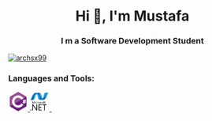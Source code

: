 <h1 align="center">Hi 👋, I'm Mustafa</h1>
<h3 align="center">I m a Software Development Student</h3>

<p align="left"> <a href="https://twitter.com/archsx99" target="blank"><img src="https://img.shields.io/twitter/follow/archsx99?logo=twitter&style=for-the-badge" alt="archsx99" /></a> </p>

<h3 align="left">Languages and Tools:</h3>
<p align="left"> <a href="https://www.w3schools.com/cs/" target="_blank" rel="noreferrer"> <img src="https://raw.githubusercontent.com/devicons/devicon/master/icons/csharp/csharp-original.svg" alt="csharp" width="40" height="40"/> </a> <a href="https://dotnet.microsoft.com/" target="_blank" rel="noreferrer"> <img src="https://raw.githubusercontent.com/devicons/devicon/master/icons/dot-net/dot-net-original-wordmark.svg" alt="dotnet" width="40" height="40"/> </a> <a href="https://www.photoshop.com/en" target="_blank" rel="noreferrer"> <img 
